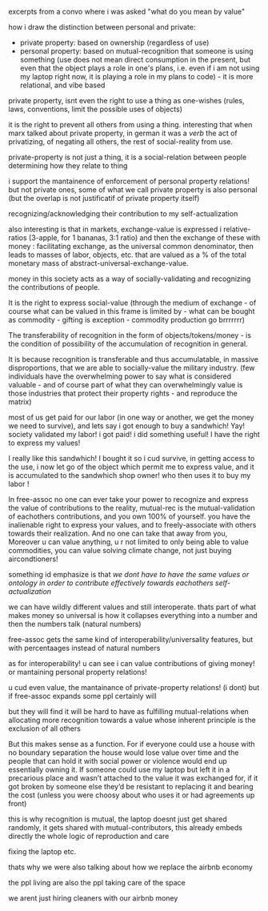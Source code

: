 
excerpts from a convo where i was asked "what do you mean by value"


how i draw the distinction between personal and private:
- private property: based on ownership (regardless of use)
- personal property: based on mutual-recognition that someone is using something (use does not mean direct consumption in the present, but even that the object plays a role in one's plans, i.e. even if i am not using my laptop right now, it is playing a role in my plans to code) - it is more relational, and vibe based


private property, isnt even the right to use a thing as one-wishes (rules, laws, conventions, limit the possible uses of objects)

it is the right to prevent all others from using a thing. interesting that when marx talked about private property, in german it was a *verb* the act of privatizing, of negating all others, the rest of social-reality from use.

private-property is not just a thing, it is a social-relation between people determining how they relate to thing


i support the mantainence of enforcement of personal property relations! but not private ones, some of what we call private property is also personal (but the overlap is not justificatif of private property itself)


recognizing/acknowledging their contribution to my self-actualization


also interesting is that in markets, exchange-value is expressed i relative-ratios (3-apple, for 1 bananas,  3:1 ratio) and then the exchange of these with money : facilitating exchange, as the universal common denominator, then leads to masses of labor, objects, etc. that are valued as a % of the total monetary mass of abstract-universal-exchange-value.

money in this society acts as a way of socially-validating and recognizing the contributions of people.

It is the right to express social-value (through the medium of exchange - of course what can be valued in this frame is limited by - what can be bought as commodity - gifting is exception - commodity production go brrrrrrr)

The transferability of recognition in the form of objects/tokens/money - is the condition of possibility of the accumulation of recognition in general.

It is because recognition is transferable and thus accumulatable, in massive disproportions, that we are able to socially-value the military industry. (few individuals have the overwhelming power to say what is considered valuable - and of course part of what they can overwhelmingly value is those industries that protect their property rights - and reproduce the matrix)

most of us get paid for our labor (in one way or another, we get the money we need to survive), and lets say i got enough to buy a sandwhich! Yay! society validated my labor! i got paid! i did something useful! I have the right to express my values!

I really like this sandwhich! I bought it so i cud survive, in getting access to the use, i now let go of the object which permit me to express value, and it is accumulated to the sandwhich shop owner! who then uses it to buy my labor !

In free-assoc no one can ever take your power to recognize and express the value of contributions to the reality, mutual-rec is the mutual-validation of eachothers contributions, and you own 100% of yourself. you have the inalienable right to express your values, and to freely-associate with others towards their realization. And no one can take that away from you, Moreover u can value anything, u r not limited to only being able to value commodities, you can value solving climate change, not just buying aircondtioners!


something id emphasize is that *we dont have to have the same values or ontology in order to contribute effectively towards eachothers self-actualization*

we can have wildly different values and still interoperate. thats part of what makes money so universal is how it collapses everything into a number and then the numbers talk (natural numbers)

free-assoc gets the same kind of interoperability/universality features, but with percentaages instead of natural numbers


as for interoperability! u can see i can value contributions of giving money! or mantaining personal property relations!


u cud even value, the mantainance of private-property relations! (i dont) but if free-assoc expands some ppl certainly will


but they will find it will be hard to have as fulfilling mutual-relations when allocating more recognition towards a value whose inherent principle is the exclusion of all others


But this makes sense as a function. For if everyone could use a house with no boundary separation the house would lose value over time and the people that can hold it with social power or violence would end up essentially owning it. If someone could use my laptop but left it in a precarious place and wasn’t attached to the value it was exchanged for, if it got broken by someone else they’d be resistant to replacing it and bearing the cost (unless you were choosy about who uses it or had agreements up front)


this is why recognition is mutual, the laptop doesnt just get shared randomly, it gets shared with mutual-contributors, this already embeds directly the whole logic of reproduction and care


fixing the laptop etc.


thats why we were also talking about how we replace the airbnb economy


the ppl living are also the ppl taking care of the space


we arent just hiring cleaners with our airbnb money